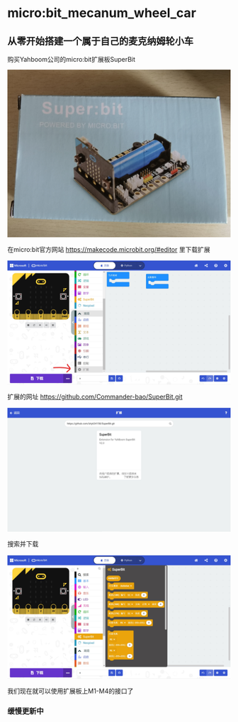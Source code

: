# micro:bit_mecanum_wheel_car
## 从零开始搭建一个属于自己的麦克纳姆轮小车

购买Yahboom公司的micro:bit扩展板SuperBit

![](images/1.jpg)

在micro:bit官方网站 https://makecode.microbit.org/#editor 里下载扩展

![](images/2.jpg)

扩展的网址 https://github.com/Commander-bao/SuperBit.git 

![](images/3.jpg)

搜索并下载

![](images/4.jpg)

我们现在就可以使用扩展板上M1-M4的接口了


### 缓慢更新中

